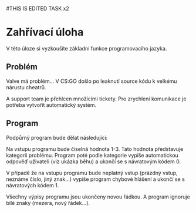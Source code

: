 #THIS IS EDITED TASK x2

# Zahřívací úloha

V této úloze si vyzkoušíte základní funkce programovacího jazyka.

## Problém

Valve má problém... V CS:GO došlo po leaknutí source kódu k velkému nárustu cheatrů.

A support team je přehlcen množícími tickety. Pro zrychlení komunikace je potřeba vytvořit automatický systém.

## Program

Podpůrný program bude dělat následující:

Na vstupu programu bude číselná hodnota 1-3. Tato hodnota představuje kategorii problému. Program poté podle kategorie vypíše automatickou odpověď uživateli (viz ukázka běhu) a ukončí se s návratovým kódem 0.

V případě že na vstupu programu bude neplatný vstup (prázdný vstup, neznáme číslo, jiný znak...) vypíše program chybové hlášení a ukončí se s návratových kódem 1. 

Všechny výpisy programu jsou ukončeny novou řádkou. A program ignoruje bílé znaky (mezera, nový řádek...).
